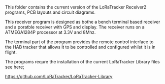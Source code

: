 This folder contains the current version of the LoRaTracker Receiver2 programs, PCB layouts and circuit diagrams. 

This receiver program is designed as bothe a bench terminal based receiver and a poratble receiver with GPS and display.
The receiver runs on a ATMEGA1284P processor at 3.3V and 8Mhz. 

The terminal part of the program provides the remote control interface to the HAB tracker that allows it to
be controlled and configured whilst it is in flight.

The programs requre the installation of the current LoRaTracker Library files see here;

https://github.com/LoRaTracker/LoRaTracker-Library

